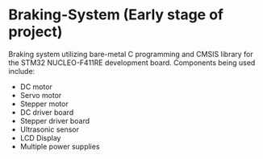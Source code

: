 # Braking-System (Early stage of project)
Braking system utilizing bare-metal C programming and CMSIS library for the STM32 NUCLEO-F411RE development board. 
Components being used include:
- DC motor
- Servo motor
- Stepper motor
- DC driver board
- Stepper driver board
- Ultrasonic sensor
- LCD Display
- Multiple power supplies
